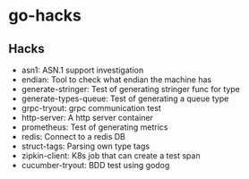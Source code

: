 # go-hacks

## Hacks
* asn1: ASN.1 support investigation
* endian: Tool to check what endian the machine has
* generate-stringer: Test of generating stringer func for type
* generate-types-queue: Test of generating a queue type
* grpc-tryout: grpc communication test
* http-server: A http server container
* prometheus: Test of generating metrics
* redis: Connect to a redis DB
* struct-tags: Parsing own type tags
* zipkin-client: K8s job that can create a test span
* cucumber-tryout: BDD test using godog
